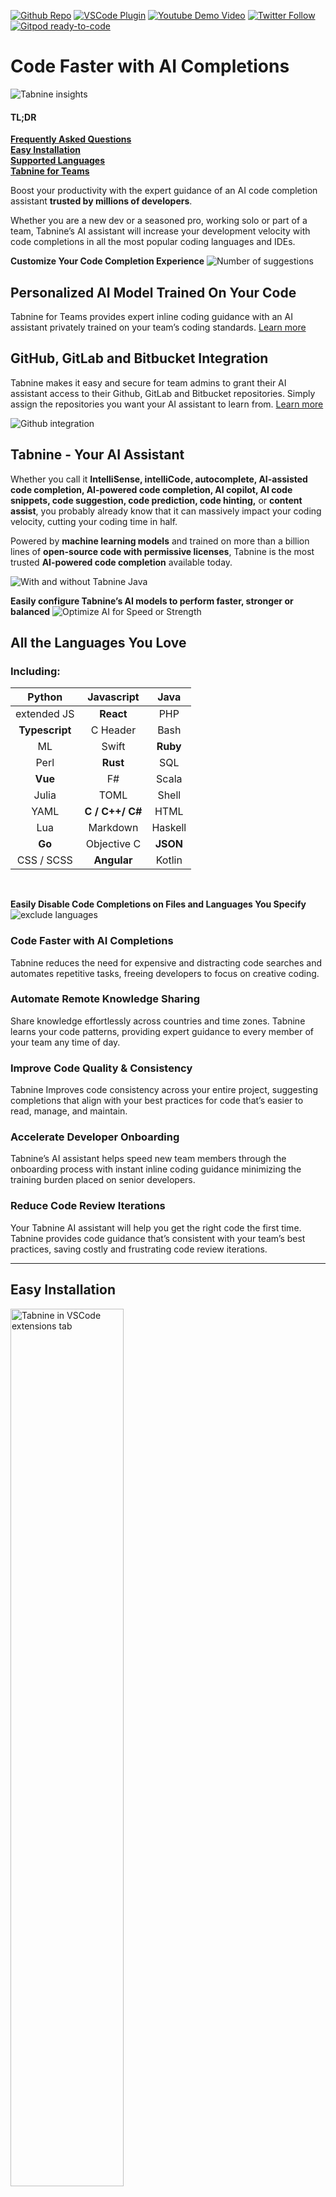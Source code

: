 [twitter-shield]: https://img.shields.io/twitter/follow/Tabnine_?style=social
[twitter-url]: https://twitter.com/Tabnine_
[github-shield]: https://img.shields.io/github/stars/codota/Tabnine?style=social
[github-url]: https://github.com/codota/TabNine
[vscode-shield]: https://img.shields.io/visual-studio-marketplace/r/TabNine.tabnine-vscode?logo=visual-studio-code&style=social
[vscode-url]: https://marketplace.visualstudio.com/items?itemName=TabNine.tabnine-vscode
[youtube-shield]: https://img.shields.io/youtube/channel/views/UC3ZLFXRRmK3XbT5Oq0qPLqA?style=social
[youtube-url]: https://www.youtube.com/c/Codota-Tabnine

[![Github Repo][github-shield]][github-url]
[![VSCode Plugin][vscode-shield]][vscode-url]
[![Youtube Demo Video][youtube-shield]][youtube-url]
[![Twitter Follow][twitter-shield]][twitter-url]
[![Gitpod ready-to-code](https://img.shields.io/badge/Gitpod-ready--to--code-908a85?logo=gitpod)](https://gitpod.io/from-referrer/)
# Code Faster with AI Completions 

![Tabnine insights](https://raw.githubusercontent.com/codota/tabnine-vscode/master/assets/hub-user-insights.gif)
<br />

#### TL;DR

**[Frequently Asked Questions](#frequently-asked-questions)**<br />
**[Easy Installation](#easy-installation)**<br />
**[Supported Languages](#all-the-languages-you-love)**<br />
**[Tabnine for Teams](#personalized-ai-model-trained-on-your-code)**<br />

Boost your productivity with the expert guidance of an AI code completion assistant **trusted by millions of developers**.

Whether you are a new dev or a seasoned pro, working solo or part of a team, Tabnine’s AI assistant will increase your development velocity with code completions in all the most popular coding languages and IDEs. 
<br />

**Customize Your Code Completion Experience**
![Number of suggestions](https://raw.githubusercontent.com/codota/tabnine-vscode/master/assets/hub-how-many-suggestions.gif)

## Personalized AI Model Trained On Your Code

Tabnine for Teams provides expert inline coding guidance with an AI assistant privately trained on your team’s coding standards. [Learn more](https://www.tabnine.com/team?utm_source=ide_marketplace&utm_medium=organic&utm_campaign=vscode_marketplace)
<br />

## GitHub, GitLab and Bitbucket Integration

Tabnine makes it easy and secure for team admins to grant their AI assistant access to their Github, GitLab and Bitbucket repositories. Simply assign the repositories you want your AI assistant to learn from. [Learn more](https://www.tabnine.com/team?utm_source=ide_marketplace&utm_medium=organic&utm_campaign=vscode_marketplace)
<br />

![Github integration](https://raw.githubusercontent.com/codota/tabnine-vscode/master/assets/hub-github-Integration.gif)

## Tabnine - Your AI Assistant

Whether you call it **IntelliSense, intelliCode, autocomplete, AI-assisted code completion, AI-powered code completion, AI copilot, AI code snippets, code suggestion, code prediction, code hinting,** or **content assist**, you probably already know that it can massively impact your coding velocity, cutting your coding time in half.

Powered by **machine learning models** and trained on more than a billion lines of **open-source code with permissive licenses**, Tabnine is the most trusted **AI-powered code completion** available today.
<br />

![With and without Tabnine Java](https://github.com/codota/TabNine/raw/master/with-and-without-tabnine-java.gif)
<br />

**Easily configure Tabnine’s AI models to perform faster, stronger or balanced**
![Optimize AI for Speed or Strength](https://raw.githubusercontent.com/codota/tabnine-vscode/master/assets/hub-model-adjustment.gif)

## All the Languages You Love
### Including:

|     Python     |   Javascript    |   Java   |
| :------------: | :-------------: | :------: |
|  extended JS   |    **React**    |   PHP    |
| **Typescript** |    C Header     |   Bash   |
|       ML       |      Swift      | **Ruby** |
|      Perl      |    **Rust**     |   SQL    |
|    **Vue**     |       F#        |  Scala   |
|     Julia      |      TOML       |  Shell   |
|      YAML      | **C / C++/ C#** |   HTML   |
|      Lua       |    Markdown     | Haskell  |
|     **Go**     |   Objective C   | **JSON** |
|   CSS / SCSS   |   **Angular**   |  Kotlin  |
<br/>

**Easily Disable Code Completions on Files and Languages You Specify**
![exclude languages](https://raw.githubusercontent.com/codota/tabnine-vscode/master/assets/hub-exclude-langs.gif)
<br/>

### Code Faster with AI Completions

Tabnine reduces the need for expensive and distracting code searches and automates repetitive tasks, freeing developers to focus on creative coding.
<br />

### Automate Remote Knowledge Sharing

Share knowledge effortlessly across countries and time zones. Tabnine learns your code patterns, providing expert guidance to every member of your team any time of day.
<br />

### Improve Code Quality & Consistency

Tabnine Improves code consistency across your entire project, suggesting completions that align with your best practices for code that’s easier to read, manage, and maintain. 
<br />

### Accelerate Developer Onboarding

Tabnine’s AI assistant helps speed new team members through the onboarding process with instant inline coding guidance minimizing the training burden placed on senior developers.
<br />

### Reduce Code Review Iterations

Your Tabnine AI assistant will help you get the right code the first time. Tabnine provides code guidance that’s consistent with your team’s best practices, saving costly and frustrating code review iterations. 
<br />

---

## Easy Installation

  <img src="https://raw.githubusercontent.com/codota/tabnine-vscode/master/assets/extension-list.png" alt="Tabnine in VSCode extensions tab" width="60%">

1. Search for Tabnine in your Extensions Tab
2. Click on the blue **Install** button
3. Reload or restart your VSCode

#### Manual Installation inside VSCode

- Press **Cmd+P** (mac) or **Ctrl+P** (Windows) in your Visual Studio Code, type **`ext install Tabnine.tabnine-vscode`** and press **Enter**
- Click the **Reload** button in the extensions tab
- The default behavior of Tabnine uses the Enter key to accept completions. If you would rather use the **Enter** key to start a new line, go to **Settings → Editor: Accept Suggestion On Enter** and turn it off.

---

### FAQ

**Got a question? We’ve got the answer - Check out our [FAQ](https://www.tabnine.com/faq?utm_source=ide_marketplace&utm_medium=organic&utm_campaign=vscode_marketplace) page**
<br />

### Tabnine Support

Having some trouble with installation? Something not working the way you hoped? **Tabnine Support** is always happy to help. Feel free to contact us anytime at support@tabnine.com
<br />

### Tabnine App

Head up to the top right hand corner of the Tabnine homepage and click on the ‘My Tabnine’ icon to instantly launch the app and easily update and manage all your Tabnine for Teams account options, team settings, and enable GitHub, GitLab, and Bitbucket integrations.
<br />

### Tabnine Hub

A quick click on **_Tabnine_** on your IDE status bar takes you directly to your **_Tabnine Hub_** where you can easily update and manage all your account options and customize your suggestion preferences.
<br />

### Usage

After installation, navigate to the **_Tabnine Settings_** page (Open **_Settings_** from the Command Palette) and verify that Tabnine is successfully loaded (as shown in these [screenshots](https://code.visualstudio.com/docs/getstarted/userinterface#_command-palette)).

Tabnine is a textual autocomplete extension. When you type a specific string in your editor, you will be shown the Tabnine completion dialog box with suggestions for completing the code you’ve begun typing.
<br />

### Deep Completion

Deep Tabnine is trained on millions of files from GitHub. During training, Tabnine’s goal is to predict the next token given the tokens that came before. To achieve this goal, Tabnine learns complex behavior, such as type inference in dynamically typed languages.

Deep Tabnine can use subtle clues that are difficult for traditional tools to access. For example, the return type of `app.get_user()` is assumed to be an object with setter methods, while the return type of `app.get_users()` is assumed to be a list.

Deep Tabnine is based on GPT-2, which uses the **_Transformers Network Architecture_**. This architecture was first developed to solve problems in natural language processing. Although modeling code and modeling natural language might appear to be unrelated tasks, modeling code requires understanding English in some unexpected ways.

- Tabnine Indexes your entire project and determines which files to ignore by reading your `.gitignore`
- Tabnine cuts your number of keystrokes in half and eliminates unnecessary typos
- Tabnine works right out of the box ensuring frictionless installation and configuration
- Tabnine offers code completion suggestions in less than 10 milliseconds
  <br />

---

### Communities

- [Join the Tabnine Discord server](https://discord.gg/5GnbDg5Jmg)
- [Join the Tabnine community in Slack](https://join.slack.com/t/tabnine-community/shared_invite/zt-mi5n0v6f-4W0Ap4yAUQXS~nVvxwSoJg)
<br />

---
### **_Recommended by developers everywhere:_**

<img src="https://raw.githubusercontent.com/codota/tabnine-vscode/master/assets/twitter-ps-27.png" alt="William Candillon Tweet" width="50%">

<img src="https://raw.githubusercontent.com/codota/tabnine-vscode/master/assets/twitter-ps-7.png" alt="Imed Boumalek Tweet" width="50%">

<img src="https://raw.githubusercontent.com/codota/tabnine-vscode/master/assets/twitter-ps-14.png" alt="ramnivas Tweet" width="50%">

<img src="https://raw.githubusercontent.com/codota/tabnine-vscode/master/assets/twitter-ps-16.png" alt="bob paskar Tweet" width="50%">

<img src="https://raw.githubusercontent.com/codota/tabnine-vscode/master/assets/twitter-ps-19.png" alt="Nick Radford Tweet" width="50%">

<img src="https://raw.githubusercontent.com/codota/tabnine-vscode/master/assets/twitter-ps-28.png" alt="Hugues BR Tweet" width="50%">

<img src="https://raw.githubusercontent.com/codota/tabnine-vscode/master/assets/twitter-ps-32.png" alt="JohnyTheCarrot Tweet" width="50%">

<img src="https://raw.githubusercontent.com/codota/tabnine-vscode/master/assets/twitter-ps-33.png" alt="Donald E Fredrick Tweet" width="50%">

<img src="https://raw.githubusercontent.com/codota/tabnine-vscode/master/assets/twitter-ps-36.png" alt="Joshua Kelly Tweet" width="50%">

<img src="https://raw.githubusercontent.com/codota/tabnine-vscode/master/assets/twitter-ps-38.png" alt="JDerek Braid Tweet" width="50%">

---

### Frequently Asked Questions

- **Q: What is the difference between Tabnine Free and Tabnine Team?**
- A: Tabnine's Free version is a great option for junior developers working alone. The Free plan provides a reliable Basic AI code completion assistant trained on a limited block of open-source code with permissive licenses.
  Tabnine for Teams provides multi-model advanced AI code completions for teams of professional developers. The Tabnine Teams Private Model is trained exclusively on your team's code and the repositories you specify, maximizing the value of every development team member, improving team-wide code standardization, accelerating onboarding, and cutting code review costs.
  The Private AI Model significantly improves your code completion accuracy by incorporating your organization's coding standards and best practices.
  Tabnine for Teams users also have the option to grant their AI assistant secure read-only access to their GitHub, GitLab, and Bitbucket repositories. Every line of team-created code the AI assistant learns from amplifies the accuracy of its code completions, boosting productivity for the entire team.
  <br />
  <br />

- **Q: What are the benefits for developers upgrading to Tabnine for Teams?**
- A: Tabnine for Teams private AI code completion assistant is trained exclusively on your team's code and the repositories you specify. Your team's AI assistant maximizes the value of every development team member, improving team-wide code standardization, accelerating onboarding, and cutting code review costs.
  <br />
  <br />

- **Q: How do I enable GitHub integration??**
- A: Tabnine team admins can enable GitHub integration in the [Tabnine App](https://app.tabnine.com/?utm_source=ide_marketplace&utm_medium=organic&utm_campaign=vscode_marketplace). Tabnine's GitHub integration makes it easy and secure to give your AI assistant access to your Github repositories. You assign the repositories you want your AI assistant to learn from, and you control the permissions.
  <br />
  <br />

- **Q: How do I enable GitLab integration??**
- A: Tabnine team admins can enable GitHub integration in the [Tabnine App](https://app.tabnine.com/?utm_source=ide_marketplace&utm_medium=organic&utm_campaign=vscode_marketplace). Tabnine's GitHub integration makes it easy and secure to give your AI assistant access to your Github repositories. You assign the repositories you want your AI assistant to learn from, and you control the permissions.
  <br />
  <br />

- **Q: How do I enable GitLab integration??**
- A: Tabnine team admins can enable GitLab integration in the [Tabnine App](https://app.tabnine.com/?utm_source=ide_marketplace&utm_medium=organic&utm_campaign=vscode_marketplace). Tabnine's GitLab integration makes it easy and secure to give your AI assistant access to your GitLab repositories. You assign the repositories you want your AI assistant to learn from, and you control the permissions.
  <br />
  <br />

- **Q: What type of online payments are accepted?**
- A: Tabnine accepts all major credit cards and debit cards, including Visa, Mastercard, American Express, and more. Tabnine also accepts Google Pay, Apple Pay, as well as additional payment options that may be available in your specific location (such as Alipay).
  <br />
  <br />

- **Q: Can I install Tabnine on multiple machines?**
- A: You can use your Tabnine license on as many computers and operating systems as you like.
All Tabnine licenses are per-seat, rather than per-machine.
  <br />
  <br />

- **Q: Does the Tabnine Public Code Algorithm study code with permissive licenses?**
- A: Yes, the Tabnine Public Code Algorithm learns exclusively from code with permissive licenses.
  <br />
  <br />

- **Q: Does the Tabnine Team Learning Algorithm share my code or data?**
- A: NEVER! Your code and data are always kept 100% private for you and your team.
  <br />
  <br />

- **Q: Can I run Tabnine locally, or do I need to use the Cloud?**
- A: You can run Tabnine locally or on the cloud, you choose! Regardless, your code is never shared. 
  <br />
  <br />

- **Q: Does Tabnine work in multiple IDEs?**
- A: Yes, Tabnine works with all your favorite IDEs, and in the most popular languages, libraries, and frameworks.
See the full list of IDEs and languages [HERE](https://www.tabnine.com/install?utm_source=ide_marketplace&utm_medium=organic&utm_campaign=vscode_marketplace).
  <br />
  <br />

- **Q: How many languages does Tabnine support?**
- A: Tabnine supports dozens of languages with more being added all the time.
See the full list of IDEs and languages [HERE](https://www.tabnine.com/install?utm_source=ide_marketplace&utm_medium=organic&utm_campaign=vscode_marketplace).
  <br />
  <br />

- **Q: Can my team and I manually adjust code completion preferences and suggestion length?**
- A: Yes, Tabnine Pro provides advanced customization options for code completion preferences.
  <br />
  <br />

- **Q: Can Tabnine be trained on my team’s existing codebase?**
- A: Yes - Tabnine Team users have the option to train their private Tabnine Team Learning AI model on their existing codebase using Tabnine Connect. Tabnine Connect makes it easy and secure to give your Tabnine AI assistant access to your Github, GitLab, or Bitbucket repositories. You assign the repositories that you want it to learn from, and you control the permissions.
  <br />
  <br />